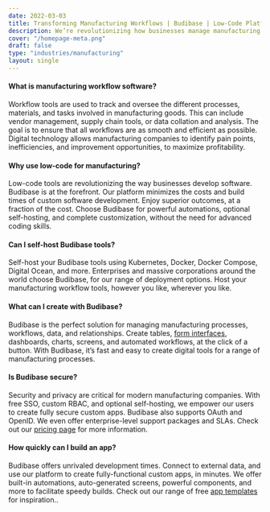 ```yaml
---
date: 2022-03-03
title: Transforming Manufacturing Workflows | Budibase | Low-Code Platform
description: We’re revolutionizing how businesses manage manufacturing workflows. Our low-code platform is perfect for digital transformation in the manufacturing industry.
cover: "/homepage-meta.png"
draft: false
type: "industries/manufacturing"
layout: single
---
```


#### What is manufacturing workflow software?
Workflow tools are used to track and oversee the different processes, materials, and tasks involved in manufacturing goods. This can include vendor management, supply chain tools, or data collation and analysis. The goal is to ensure that all workflows are as smooth and efficient as possible. Digital technology allows manufacturing companies to identify pain points, inefficiencies, and improvement opportunities, to maximize profitability.

#### Why use low-code for manufacturing?
Low-code tools are revolutionizing the way businesses develop software. Budibase is at the forefront. Our platform minimizes the costs and build times of custom software development. Enjoy superior outcomes, at a fraction of the cost. Choose Budibase for powerful automations, optional self-hosting, and complete customization, without the need for advanced coding skills.

#### Can I self-host Budibase tools?
Self-host your Budibase tools using Kubernetes, Docker, Docker Compose, Digital Ocean, and more. Enterprises and massive corporations around the world choose Budibase, for our range of deployment options. Host your manufacturing workflow tools, however you like, wherever you like.

#### What can I create with Budibase?
Budibase is the perfect solution for managing manufacturing processes, workflows, data, and relationships. Create tables, [form interfaces](https://budibase.com/forms), dashboards, charts, screens, and automated workflows, at the click of a button. With Budibase, it’s fast and easy to create digital tools for a range of manufacturing processes.

#### Is Budibase secure?
Security and privacy are critical for modern manufacturing companies. With free SSO, custom RBAC, and optional self-hosting, we empower our users to create fully secure custom apps. Budibase also supports OAuth and OpenID. We even offer enterprise-level support packages and SLAs. Check out our [pricing page](https://budibase.com/pricing) for more information.

#### How quickly can I build an app?
Budibase offers unrivaled development times. Connect to external data, and use our platform to create fully-functional custom apps, in minutes. We offer built-in automations, auto-generated screens, powerful components, and more to facilitate speedy builds. Check out our range of free [app templates](https://budibase.com/templates) for inspiration..